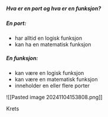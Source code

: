 
##### Hva er en port og hva er en funksjon?

##### En port:
- har alltid en logisk funksjon
- kan ha en matematisk funksjon

##### En funksjon:
- kan være en logisk funksjon
- kan være en matematisk funksjon
- inneholder en eller flere porter



![[Pasted image 20241104153808.png]]


Krets